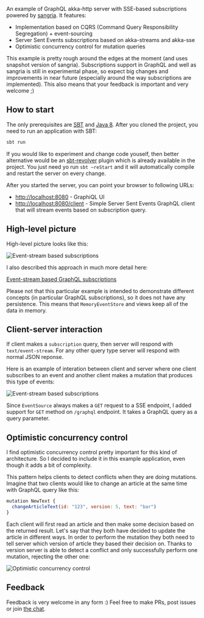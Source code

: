 An example of GraphQL akka-http server with SSE-based subscriptions powered by [sangria](http://sangria-graphql.org/). It features:

* Implementation based on CQRS (Command Query Responsibility Segregation) + event-sourcing 
* Server Sent Events subscriptions based on akka-streams and akka-sse
* Optimistic concurrency control for mutation queries

This example is pretty rough around the edges at the moment (and uses snapshot version of sangria). Subscriptions support in GraphQL and well as sangria is still in experimental phase, so expect big changes and improvements in near future (especially around the way subscriptions are implemented). This also means that your feedback is important and very welcome ;)

## How to start

The only prerequisites are [SBT](http://www.scala-sbt.org/download.html) and [Java 8](http://www.oracle.com/technetwork/java/javase/downloads/jdk8-downloads-2133151.html). After you cloned the project, you need to run an application with SBT:
 
```bash
sbt run
```

If you would like to experiment and change code youself, then better alternative would be an [sbt-revolver](https://github.com/spray/sbt-revolver) plugin which is already available in the project. You just need yo run `sbt ~reStart` and it will automatically compile and restart the server on every change.
   
After you started the server, you can point your browser to following URLs:
 
* [http://localhost:8080](http://localhost:8080) - GraphiQL UI
* [http://localhost:8080/client](http://localhost:8080/client) - Simple Server Sent Events GraphQL client that will stream events based on subscription query. 

## High-level picture

High-level picture looks like this:
 
![Event-stream based subscriptions](http://olegilyenko.github.io/reactive-ecommerce-api-design/assets/img/graphq-subscription-4.svg)

I also described this approach in much more detail here:

[Event-stream based GraphQL subscriptions](https://gist.github.com/OlegIlyenko/a5a9ab1b000ba0b5b1ad)

Please not that this particular example is intended to demonstrate different concepts (in particular GraphQL subscriptions), so it does not have any persistence. This means that `MemoryEventStore` and views keep all of the data in memory.   

## Client-server interaction

If client makes a `subscription` query, then server will respond with `text/event-stream`. For any other query type server will respond with normal JSON reponse. 

Here is an example of interation between client and server where one client subscribes to an event and another client makes a mutation that produces this type of events:

![Event-stream based subscriptions](http://olegilyenko.github.io/reactive-ecommerce-api-design/assets/img/client-server.svg)

Since `EventSource` always makes a `GET` request to a SSE endpoint, I added support for `GET` method on `/graphql` endpoint. It takes a GraphQL query as a query parameter.

## Optimistic concurrency control

I find optimistic concurrency control pretty important for this kind of architecture. So I decided to include it in this example application, even though it adds a bit of complexity.

This pattern helps clients to detect conflicts when they are doing mutations. Imagine that two clients would like to change an article at the same time with GraphQL query like this:
  
```js
mutation NewText {
  changeArticleText(id: "123", version: 5, text: "bar")
}
```

Each client will first read an article and then make some decision based on the returned result. Let's say that they both have decided to update the article in different ways. In order to perform the mutation they both need to tell server which version of article they based their decision on. Thanks to version server is able to detect a conflict and only successfully perform one mutation, rejecting the other one:   

![Optimistic concurrency control](http://olegilyenko.github.io/reactive-ecommerce-api-design/assets/img/optimistic-sangria.svg)

## Feedback

Feedback is very welcome in any form :) Feel free to make PRs, post issues or join [the chat](https://gitter.im/sangria-graphql/sangria).

 

